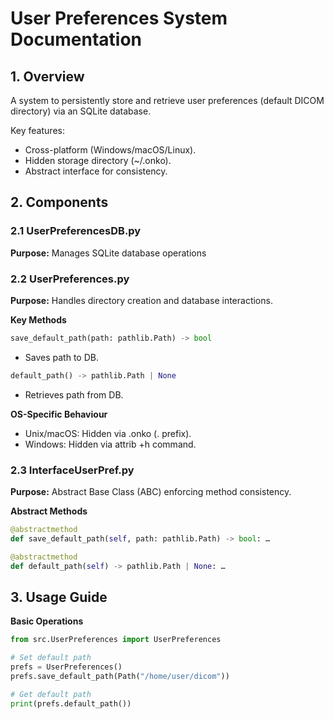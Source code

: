 # User Preferences System Documentation

## 1. Overview

A system to persistently store and retrieve user preferences (default DICOM directory) via an SQLite database.

Key features:
 - Cross-platform (Windows/macOS/Linux).
 - Hidden storage directory (~/.onko).
 - Abstract interface for consistency.

## 2. Components

### 2.1 UserPreferencesDB.py

**Purpose:** Manages SQLite database operations

### 2.2 UserPreferences.py

**Purpose:** Handles directory creation and database interactions.

**Key Methods**
```python
save_default_path(path: pathlib.Path) -> bool
```
 - Saves path to DB.

```python
default_path() -> pathlib.Path | None
```
 - Retrieves path from DB.

**OS-Specific Behaviour**
 - Unix/macOS: Hidden via .onko (. prefix).
 - Windows: Hidden via attrib +h command.

### 2.3 InterfaceUserPref.py

**Purpose:** Abstract Base Class (ABC) enforcing method consistency.

**Abstract Methods**

```python
@abstractmethod
def save_default_path(self, path: pathlib.Path) -> bool: …

@abstractmethod
def default_path(self) -> pathlib.Path | None: … 
```

## 3. Usage Guide

**Basic Operations**

```python
from src.UserPreferences import UserPreferences

# Set default path
prefs = UserPreferences()
prefs.save_default_path(Path("/home/user/dicom"))

# Get default path
print(prefs.default_path())
``` 


